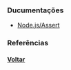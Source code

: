 ### Ducumentações
- [Node.js/Assert](https://nodejs.org/api/assert.html)

### Referências

#### [Voltar](../../#73-javascript-es6---fluxos-de-exceção-e-objetos)
